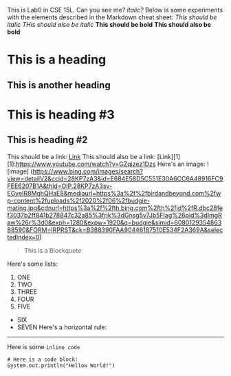 This is Lab0 in CSE 15L.
Can you see me?
*italic?*
Below is some experiments with the elements described in the Markdown cheat sheet:
*This should be italic* _THis should also be italic_
**This should be bold** __This should also be bold__
# This is a heading 
## This is another heading
This is heading #3
=
This is heading #2
--
This should be a link: [Link](https://www.youtube.com/watch?v=GZqizez1Dzs)
This should also be a link: [Link][1]
[1]:https://www.youtube.com/watch?v=GZqizez1Dzs
Here's an image: ![image]
(https://www.bing.com/images/search?view=detailV2&ccid=28KP7zA3&id=E684E58D5C551E30A6CC6A48916FC9FEE6207B1A&thid=OIP.28KP7zA3sv-EGyeIR8MqhQHaE8&mediaurl=https%3a%2f%2fbirdandbeyond.com%2fwp-content%2fuploads%2f2020%2f06%2fbudgie-mating.jpg&cdnurl=https%3a%2f%2fth.bing.com%2fth%2fid%2fR.dbc28fef3037b2ff841b278847c32a85%3frik%3dGnsg5v7Jb5FIag%26pid%3dImgRaw%26r%3d0&exph=1280&expw=1920&q=budgie&simid=608012935486388590&FORM=IRPRST&ck=B388390FAA90446187510E534F2A369A&selectedIndex=0)
> This is a Blockquote

Here's some lists:
1. ONE
2. TWO
3. THREE
4. FOUR
5. FIVE
- SIX
- SEVEN
Here's a horizontal rule:
---------
Here is some `inline code`
```
# Here is a code block:
System.out.println("Hellow World!")
